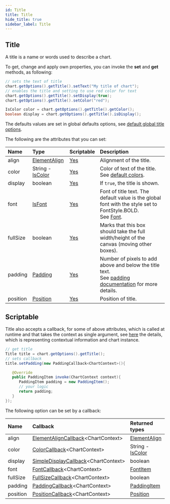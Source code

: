 ```yaml
---
id: Title
title: Title
hide_title: true
sidebar_label: Title
---
```


## Title

A title is a name or words used to describe a chart.

To get, change and apply own properties, you can invoke the **set** and **get** methods, as following:

```java
// sets the text of title
chart.getOptions().getTitle().setText("My title of chart");
// enables the title and setting to use red color for text
chart.getOptions().getTitle().setDisplay(true);
chart.getOptions().getTitle().setColor("red");

IsColor color = chart.getOptions().getTitle().getColor();
boolean display = chart.getOptions().getTitle().isDisplay();
```

The defaults values are set in global defaults options, see [default global title options](../defaults/DefaultsCharts#title).

The following are the attributes that you can set:

| Name | Type | Scriptable | Description
| :- | :- | :- | :-
| align | [ElementAlign](https://pepstock-org.github.io/Charba/6.0/org/pepstock/charba/client/enums/ElementAlign.html) | [Yes](#scriptable) | Alignment of the title.
| color | String - [IsColor](https://pepstock-org.github.io/Charba/6.0/org/pepstock/charba/client/colors/IsColor.html) | [Yes](#scriptable) | Color of text of the title.<br/>See [default colors](../defaults/DefaultsCharts#commons-charts-options). 
| display | boolean | [Yes](#scriptable) | If `true`, the title is shown.
| font | [IsFont](https://pepstock-org.github.io/Charba/6.0/org/pepstock/charba/client/options/IsFont.html) | [Yes](#scriptable) | Font of title text. The default value is the global font with the style set to FontStyle.BOLD.<br/>See [Font](../defaults/DefaultsCharts#font).
| fullSize | boolean | [Yes](#scriptable) | Marks that this box should take the full width/height of the canvas (moving other boxes).
| padding | [Padding](https://pepstock-org.github.io/Charba/6.0/org/pepstock/charba/client/configuration/Padding.html) | [Yes](#scriptable) | Number of pixels to add above and below the title text.<br/>See [padding documentation](Commons#padding) for more details.
| position | [Position](https://pepstock-org.github.io/Charba/6.0/org/pepstock/charba/client/enums/Position.html) | [Yes](#scriptable) | Position of title.

## Scriptable

Title also accepts a callback, for some of above attributes, which is called at runtime and that takes the context as single argument, see [here](ScriptableOptions#chart-context) the details, which is representing contextual information and chart instance.

```java
// get title
Title title = chart.getOptions().getTitle();
// sets callback
title.setPadding(new PaddingCallback<ChartContext>(){

   @Override
   public PaddingItem invoke(ChartContext context){
      PaddingItem padding = new PaddingItem(); 
      // your logic
      return padding;
   }
});
```

The following option can be set by a callback:

| Name | Callback | Returned types
| :- | :- | :- 
| align | [ElementAlignCallback](https://pepstock-org.github.io/Charba/6.0/org/pepstock/charba/client/callbacks/ElementAlignCallback.html)&lt;ChartContext&gt; | [ElementAlign](https://pepstock-org.github.io/Charba/6.0/org/pepstock/charba/client/enums/ElementAlign.html)
| color | [ColorCallback](https://pepstock-org.github.io/Charba/6.0/org/pepstock/charba/client/callbacks/ColorCallback.html)&lt;ChartContext&gt; | String - [IsColor](https://pepstock-org.github.io/Charba/6.0/org/pepstock/charba/client/colors/IsColor.html)
| display | [SimpleDisplayCallback](https://pepstock-org.github.io/Charba/6.0/org/pepstock/charba/client/callbacks/SimpleDisplayCallback.html)&lt;ChartContext&gt; | boolean
| font | [FontCallback](https://pepstock-org.github.io/Charba/6.0/org/pepstock/charba/client/callbacks/FontCallback.html)&lt;ChartContext&gt; | [FontItem](https://pepstock-org.github.io/Charba/6.0/org/pepstock/charba/client/items/FontItem.html)
| fullSize | [FullSizeCallback](https://pepstock-org.github.io/Charba/6.0/org/pepstock/charba/client/callbacks/FullSizeCallback.html)&lt;ChartContext&gt; | boolean
| padding | [PaddingCallback](https://pepstock-org.github.io/Charba/6.0/org/pepstock/charba/client/callbacks/PaddingCallback.html)&lt;ChartContext&gt; | [PaddingItem](https://pepstock-org.github.io/Charba/6.0/org/pepstock/charba/client/items/PaddingItem.html)
| position | [PositionCallback](https://pepstock-org.github.io/Charba/6.0/org/pepstock/charba/client/callbacks/PositionCallback.html)&lt;ChartContext&gt; | [Position](https://pepstock-org.github.io/Charba/6.0/org/pepstock/charba/client/enums/Position.html)
